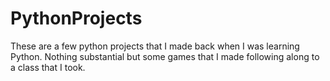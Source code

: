 # PythonProjects
These are a few python projects that I made back when I was learning Python. Nothing substantial but some games that I made following along to a class that I took.
